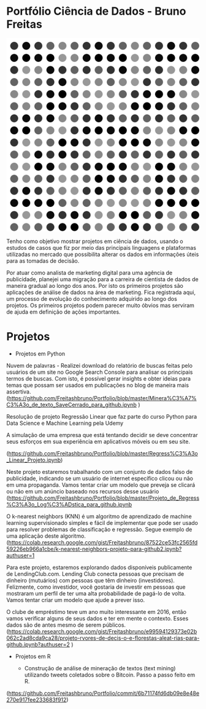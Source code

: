 # Portfólio Ciência de Dados - Bruno Freitas


![comportamento de dados apos analise](https://github.com/Freitashbruno/Portfolio/blob/master/Hilbert_Curve_Animation.gif)

Tenho como objetivo mostrar projetos em ciência de dados, usando o estudos de casos que fiz por meio das principais linguagens e plataformas utilizadas no mercado que possibilita alterar os dados em informações úteis para as tomadas de decisão.

 Por atuar como analista de marketing digital para uma agência de publicidade, planejei uma migração para a carreira de cientista de dados de maneira gradual ao longo dos anos. Por isto os primeiros projetos são aplicações de análise de dados na área de marketing. Fica registrada aqui, um processo de evolução do conhecimento adquirido ao longo dos projetos. Os primeiros projetos podem parecer muito óbvios mas serviram de ajuda em definição de ações importantes.
# Projetos
* Projetos em Python

Nuvem de palavras  -  Realizei download do relatório de buscas feitas pelo usuários de um  site no Google Search Console para analisar os principais termos de buscas. Com isto, é possível gerar insights e obter  ideias para temas que possam ser usados em  publicações no blog de maneira mais assertiva.
(https://github.com/Freitashbruno/Portfolio/blob/master/Minera%C3%A7%C3%A3o_de_texto_SaveCerrado_para_github.ipynb )

Resolução de  projeto  Regressão Linear  que faz parte do curso  Python para Data Science e Machine Learning pela Udemy

A simulação de uma empresa que está tentando decidir se deve concentrar seus esforços em sua experiência em aplicativos móveis ou em seu site.

(https://github.com/Freitashbruno/Portfolio/blob/master/Regress%C3%A3o_Linear_Projeto.ipynb)

Neste projeto estaremos trabalhando com um conjunto de dados falso de publicidade, indicando se um usuário de internet específico clicou ou não em uma propaganda. Vamos tentar criar um modelo que preveja se clicará ou não em um anúncio baseado nos recursos desse usuário
(https://github.com/Freitashbruno/Portfolio/blob/master/Projeto_de_Regress%C3%A3o_Log%C3%ADstica_para_github.ipynb 

O k-nearest neighbors (KNN) é um algoritmo de aprendizado de machine learning supervisionado simples e fácil de implementar que pode ser usado para resolver problemas de classificação e regressão. Segue exemplo de uma aplicação deste algoritmo.
(https://colab.research.google.com/gist/Freitashbruno/87522ce53fc2565fd59226eb966a1cbe/k-nearest-neighbors-projeto-para-github2.ipynb?authuser=1 

Para este projeto, estaremos explorando dados disponíveis publicamente de LendingClub.com. Lending Club conecta pessoas que precisam de dinheiro (mutuários) com pessoas que têm dinheiro (investidores). Felizmente, como investidor, você gostaria de investir em pessoas que mostraram um perfil de ter uma alta probabilidade de pagá-lo de volta. Vamos tentar criar um modelo que ajude a prever isso.

O clube de empréstimo teve um ano muito interessante em 2016, então vamos verificar alguns de seus dados e ter em mente o contexto. Esses dados são de antes mesmo de serem públicos.
(https://colab.research.google.com/gist/Freitashbruno/e99594129373e02b062c2ad8cda9ca28/projeto-rvores-de-decis-o-e-florestas-aleat-rias-para-github.ipynb?authuser=2 )

* Projetos em  R

  * Construção de análise de mineração de textos (text mining) utilizando tweets coletados sobre o Bitcoin. Passo a passo feito em R.

(https://github.com/Freitashbruno/Portfolio/commit/6b71174fd6db09e8e48e270e917fee233683f912)
